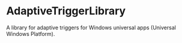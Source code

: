 # AdaptiveTriggerLibrary
A library for adaptive triggers for Windows universal apps (Universal Windows Platform).
